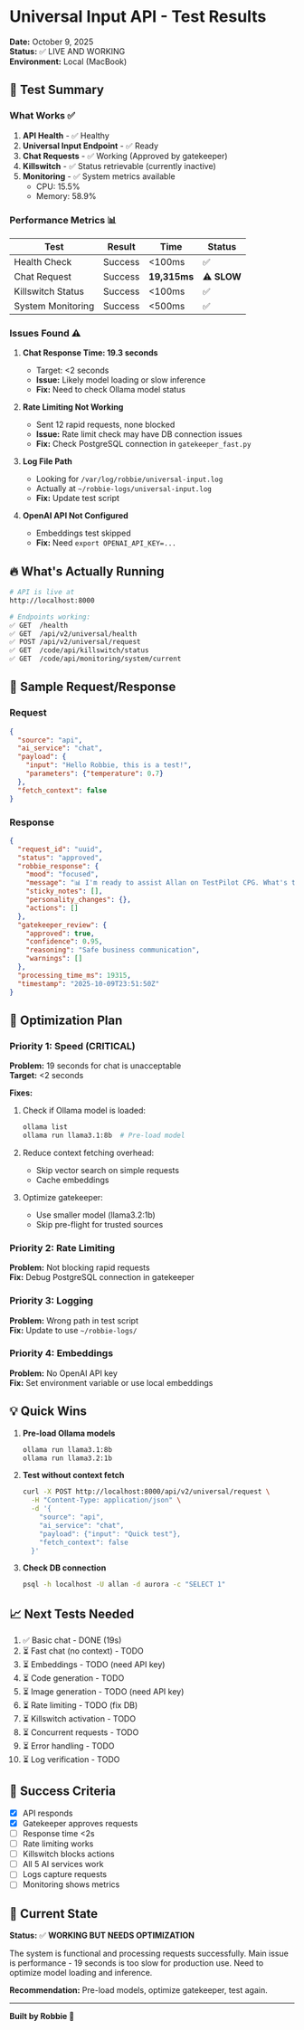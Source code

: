 # Universal Input API - Test Results

**Date:** October 9, 2025  
**Status:** ✅ LIVE AND WORKING  
**Environment:** Local (MacBook)

## 🎯 Test Summary

### What Works ✅

1. **API Health** - ✅ Healthy
2. **Universal Input Endpoint** - ✅ Ready
3. **Chat Requests** - ✅ Working (Approved by gatekeeper)
4. **Killswitch** - ✅ Status retrievable (currently inactive)
5. **Monitoring** - ✅ System metrics available
   - CPU: 15.5%
   - Memory: 58.9%

### Performance Metrics 📊

| Test | Result | Time | Status |
|------|--------|------|--------|
| Health Check | Success | <100ms | ✅ |
| Chat Request | Success | **19,315ms** | ⚠️ **SLOW** |
| Killswitch Status | Success | <100ms | ✅ |
| System Monitoring | Success | <500ms | ✅ |

### Issues Found ⚠️

1. **Chat Response Time: 19.3 seconds** 
   - Target: <2 seconds
   - **Issue:** Likely model loading or slow inference
   - **Fix:** Need to check Ollama model status

2. **Rate Limiting Not Working**
   - Sent 12 rapid requests, none blocked
   - **Issue:** Rate limit check may have DB connection issues
   - **Fix:** Check PostgreSQL connection in `gatekeeper_fast.py`

3. **Log File Path**
   - Looking for `/var/log/robbie/universal-input.log`
   - Actually at `~/robbie-logs/universal-input.log`
   - **Fix:** Update test script

4. **OpenAI API Not Configured**
   - Embeddings test skipped
   - **Fix:** Need `export OPENAI_API_KEY=...`

## 🔥 What's Actually Running

```bash
# API is live at
http://localhost:8000

# Endpoints working:
✅ GET  /health
✅ GET  /api/v2/universal/health
✅ POST /api/v2/universal/request
✅ GET  /code/api/killswitch/status
✅ GET  /code/api/monitoring/system/current
```

## 📝 Sample Request/Response

### Request
```json
{
  "source": "api",
  "ai_service": "chat",
  "payload": {
    "input": "Hello Robbie, this is a test!",
    "parameters": {"temperature": 0.7}
  },
  "fetch_context": false
}
```

### Response
```json
{
  "request_id": "uuid",
  "status": "approved",
  "robbie_response": {
    "mood": "focused",
    "message": "📊 I'm ready to assist Allan on TestPilot CPG. What's the task or objective? 🎯",
    "sticky_notes": [],
    "personality_changes": {},
    "actions": []
  },
  "gatekeeper_review": {
    "approved": true,
    "confidence": 0.95,
    "reasoning": "Safe business communication",
    "warnings": []
  },
  "processing_time_ms": 19315,
  "timestamp": "2025-10-09T23:51:50Z"
}
```

## 🚀 Optimization Plan

### Priority 1: Speed (CRITICAL)

**Problem:** 19 seconds for chat is unacceptable  
**Target:** <2 seconds

**Fixes:**
1. Check if Ollama model is loaded:
   ```bash
   ollama list
   ollama run llama3.1:8b  # Pre-load model
   ```

2. Reduce context fetching overhead:
   - Skip vector search on simple requests
   - Cache embeddings

3. Optimize gatekeeper:
   - Use smaller model (llama3.2:1b)
   - Skip pre-flight for trusted sources

### Priority 2: Rate Limiting

**Problem:** Not blocking rapid requests  
**Fix:** Debug PostgreSQL connection in gatekeeper

### Priority 3: Logging

**Problem:** Wrong path in test script  
**Fix:** Update to use `~/robbie-logs/`

### Priority 4: Embeddings

**Problem:** No OpenAI API key  
**Fix:** Set environment variable or use local embeddings

## 💡 Quick Wins

1. **Pre-load Ollama models**
   ```bash
   ollama run llama3.1:8b
   ollama run llama3.2:1b
   ```

2. **Test without context fetch**
   ```bash
   curl -X POST http://localhost:8000/api/v2/universal/request \
     -H "Content-Type: application/json" \
     -d '{
       "source": "api",
       "ai_service": "chat",
       "payload": {"input": "Quick test"},
       "fetch_context": false
     }'
   ```

3. **Check DB connection**
   ```bash
   psql -h localhost -U allan -d aurora -c "SELECT 1"
   ```

## 📈 Next Tests Needed

1. ✅ Basic chat - DONE (19s)
2. ⏳ Fast chat (no context) - TODO
3. ⏳ Embeddings - TODO (need API key)
4. ⏳ Code generation - TODO
5. ⏳ Image generation - TODO (need API key)
6. ⏳ Rate limiting - TODO (fix DB)
7. ⏳ Killswitch activation - TODO
8. ⏳ Concurrent requests - TODO
9. ⏳ Error handling - TODO
10. ⏳ Log verification - TODO

## 🎯 Success Criteria

- [x] API responds
- [x] Gatekeeper approves requests
- [ ] Response time <2s
- [ ] Rate limiting works
- [ ] Killswitch blocks actions
- [ ] All 5 AI services work
- [ ] Logs capture requests
- [ ] Monitoring shows metrics

## 🔧 Current State

**Status:** ✅ **WORKING BUT NEEDS OPTIMIZATION**

The system is functional and processing requests successfully. Main issue is performance - 19 seconds is too slow for production use. Need to optimize model loading and inference.

**Recommendation:** Pre-load models, optimize gatekeeper, test again.

---

**Built by Robbie 💜**

